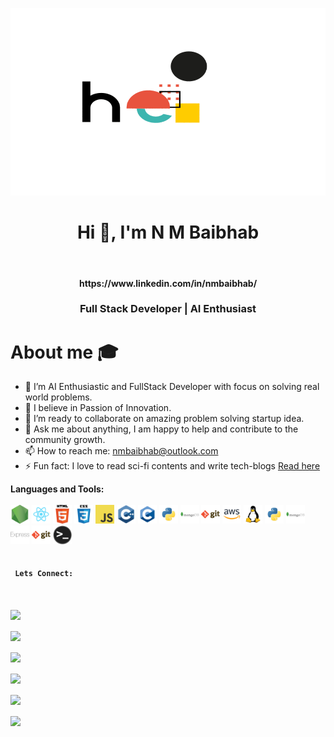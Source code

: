<p align="center"> <img src="image/hello.gif" alt="hello" width="650px" height="300px" /> </p>
<h1 align="center">Hi 👋, I'm N M Baibhab</h1>

<br/>
<h4 align="center">https://www.linkedin.com/in/nmbaibhab/</h4>
<h3 align="center">Full Stack Developer | AI Enthusiast </h3>

# About me :mortar_board:

- 🔭 I’m AI Enthusiastic and FullStack Developer with focus on solving real world problems.
- 🌱 I believe in Passion of Innovation.
- 👯 I’m ready to collaborate on amazing problem solving startup idea.
- 💬 Ask me about anything, I am happy to help and contribute to the community growth.
- 📫 How to reach me: nmbaibhab@outlook.com
- ⚡ Fun fact: I love to read sci-fi contents and write tech-blogs [Read here](https://medium.com/@nmbaibhab)

**Languages and Tools:** 
<br/>
<br/>
<code><img height="30" src="https://raw.githubusercontent.com/github/explore/80688e429a7d4ef2fca1e82350fe8e3517d3494d/topics/nodejs/nodejs.png"></code>
<code><img height="30" src="https://raw.githubusercontent.com/github/explore/80688e429a7d4ef2fca1e82350fe8e3517d3494d/topics/react/react.png"></code>
<code><img height="30" src="https://raw.githubusercontent.com/github/explore/80688e429a7d4ef2fca1e82350fe8e3517d3494d/topics/html/html.png"></code>
<code><img height="30" src="https://raw.githubusercontent.com/github/explore/80688e429a7d4ef2fca1e82350fe8e3517d3494d/topics/css/css.png"></code>
<code><img height="30" src="https://raw.githubusercontent.com/github/explore/80688e429a7d4ef2fca1e82350fe8e3517d3494d/topics/javascript/javascript.png"></code>
<code><img height="30" src="https://raw.githubusercontent.com/github/explore/80688e429a7d4ef2fca1e82350fe8e3517d3494d/topics/cpp/cpp.png"></code>
<code><img height="30" src="https://raw.githubusercontent.com/github/explore/80688e429a7d4ef2fca1e82350fe8e3517d3494d/topics/c/c.png"></code>
<code><img height="30" src="https://raw.githubusercontent.com/github/explore/80688e429a7d4ef2fca1e82350fe8e3517d3494d/topics/python/python.png"></code>
<code><img height="30" src="https://raw.githubusercontent.com/github/explore/80688e429a7d4ef2fca1e82350fe8e3517d3494d/topics/mongodb/mongodb.png"></code>
<code><img height="30" src="https://raw.githubusercontent.com/github/explore/80688e429a7d4ef2fca1e82350fe8e3517d3494d/topics/git/git.png"></code>
<code><img height="30" src="https://raw.githubusercontent.com/github/explore/80688e429a7d4ef2fca1e82350fe8e3517d3494d/topics/aws/aws.png"></code>
<code><img height="30" src="https://raw.githubusercontent.com/github/explore/80688e429a7d4ef2fca1e82350fe8e3517d3494d/topics/linux/linux.png"></code>
<code><img height="30" src="https://raw.githubusercontent.com/github/explore/80688e429a7d4ef2fca1e82350fe8e3517d3494d/topics/python/python.png"></code>
<code><img height="30" src="https://raw.githubusercontent.com/github/explore/80688e429a7d4ef2fca1e82350fe8e3517d3494d/topics/mongodb/mongodb.png"></code>
<code><img height="30" src="https://raw.githubusercontent.com/github/explore/80688e429a7d4ef2fca1e82350fe8e3517d3494d/topics/express/express.png"></code>
<code><img height="30" src="https://raw.githubusercontent.com/github/explore/80688e429a7d4ef2fca1e82350fe8e3517d3494d/topics/git/git.png"></code>
<code><img height="30" src="https://raw.githubusercontent.com/github/explore/80688e429a7d4ef2fca1e82350fe8e3517d3494d/topics/terminal/terminal.png">
<br/>
<br/>
**Lets Connect:** 
<br/>
<br/>
<a href="https://www.linkedin.com/in/n-m-baibhab-0367921a4/">
  <img align="left" width="30px" src="https://cdn.jsdelivr.net/npm/simple-icons@v3/icons/linkedin.svg"  />
</a>
<a href="https://twitter.com/nmbaibhab">
  <img align="left" width="30px" src="https://cdn.jsdelivr.net/npm/simple-icons@v3/icons/twitter.svg" />
</a>
<a href="https://www.facebook.com/nm.baibhab">
  <img align="left" width="30px" src="https://cdn.jsdelivr.net/npm/simple-icons@v3/icons/facebook.svg" />
</a>
<a href="https://www.instagram.com/n_m_sipu/">
  <img align="left" width="30px" src="https://cdn.jsdelivr.net/npm/simple-icons@v3/icons/instagram.svg" />
</a>
<a href="mailto:nmbaibhab@yahoo.com">
  <img align="left" width="30px" src="https://cdn.jsdelivr.net/npm/simple-icons@v3/icons/gmail.svg" />
</a>
<a href="http://medium.com/@nmbaibhab">
  <img align="left" width="30px" src="https://cdn.jsdelivr.net/npm/simple-icons@v3/icons/medium.svg" />
</a>


